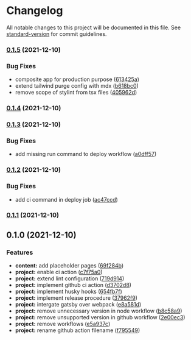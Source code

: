 # Changelog

All notable changes to this project will be documented in this file. See [standard-version](https://github.com/conventional-changelog/standard-version) for commit guidelines.

### [0.1.5](https://github.com/koendirkvanesterik/site/compare/v0.1.4...v0.1.5) (2021-12-10)

### Bug Fixes

- composite app for production purpose ([613425a](https://github.com/koendirkvanesterik/site/commit/613425a24804ac2e27ebddc8023f880512223065))
- extend tailwind purge config with mdx ([b618bc0](https://github.com/koendirkvanesterik/site/commit/b618bc096571f7eb3a2e176bd8a4c2e2249cc8e5))
- remove scope of stylint from tsx files ([405962d](https://github.com/koendirkvanesterik/site/commit/405962d0d8d52e6a3145c28fe117491d906356ea))

### [0.1.4](https://github.com/koendirkvanesterik/site/compare/v0.1.3...v0.1.4) (2021-12-10)

### [0.1.3](https://github.com/koendirkvanesterik/site/compare/v0.1.2...v0.1.3) (2021-12-10)

### Bug Fixes

- add missing run command to deploy workflow ([a0dff57](https://github.com/koendirkvanesterik/site/commit/a0dff5710c4ef548338c6baa501eb49b80d20676))

### [0.1.2](https://github.com/koendirkvanesterik/site/compare/v0.1.1...v0.1.2) (2021-12-10)

### Bug Fixes

- add ci command in deploy job ([ac47ccd](https://github.com/koendirkvanesterik/site/commit/ac47ccd2ef91e4794bf472565d22f633f5efdf1c))

### [0.1.1](https://github.com/koendirkvanesterik/site/compare/v0.1.0...v0.1.1) (2021-12-10)

## 0.1.0 (2021-12-10)

### Features

- **content:** add placeholder pages ([69f284b](https://github.com/koendirkvanesterik/site/commit/69f284bd8d48cd03c1bcc61da90fdc27b7e1b7bd))
- **project:** enable ci action ([c7f75a0](https://github.com/koendirkvanesterik/site/commit/c7f75a0f5d70a077c786e5ef86b5b9aa738d6091))
- **project:** extend lint configuration ([719d914](https://github.com/koendirkvanesterik/site/commit/719d914a5909074ac39d0b7653e9a97808768034))
- **project:** implement github ci action ([d3702d8](https://github.com/koendirkvanesterik/site/commit/d3702d8592b526c4e46dadcae338c0db50db9a92))
- **project:** implement husky hooks ([654fb7f](https://github.com/koendirkvanesterik/site/commit/654fb7f850c38e2ccc19728f7deb622bbca86398))
- **project:** implement release procedure ([37962f9](https://github.com/koendirkvanesterik/site/commit/37962f9f6d93481a7ce0d004247cbc96141ae0cb))
- **project:** intergate gatsby over webpack ([e8a581d](https://github.com/koendirkvanesterik/site/commit/e8a581d6b44a4413dc863d9430882e7a3a40a860))
- **project:** remove unnecessary version in node workflow ([b8c58a9](https://github.com/koendirkvanesterik/site/commit/b8c58a9ffc96bee7f3879e3730b5dd7bb9d1511e))
- **project:** remove unsupported version in github workflow ([2e00ec3](https://github.com/koendirkvanesterik/site/commit/2e00ec353a5035ca9fa09b5276799f893b36fe2c))
- **project:** remove workflows ([e5a937c](https://github.com/koendirkvanesterik/site/commit/e5a937c4bcb27329a94bd1488c6cfec34b4e3f36))
- **project:** rename github action filename ([f795549](https://github.com/koendirkvanesterik/site/commit/f7955499d263a464088f7097db5295f7c8332645))
